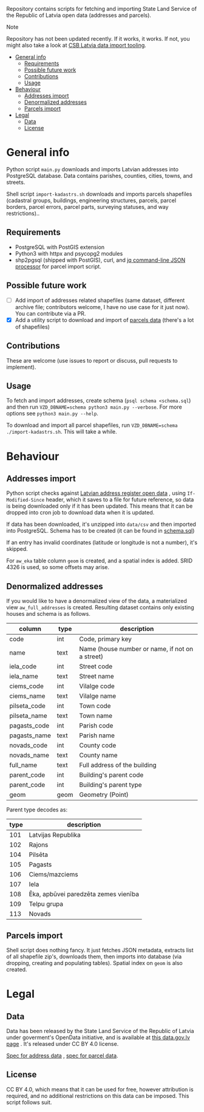 Repository contains scripts for fetching and importing State Land Service of the Republic of Latvia open data (addresses
and parcels).

> [!NOTE]
> Repository has not been updated recently. If it works, it works. If not, you might also take a look at [CSB Latvia data import tooling](https://github.com/CSBLatvia/postgresql-open-data-lv).

- [General info](#general-info)
    * [Requirements](#requirements)
    * [Possible future work](#possible-future-work)
    * [Contributions](#contributions)
    * [Usage](#usage)
- [Behaviour](#behaviour)
    * [Addresses import](#addresses-import)
    * [Denormalized addresses](#denormalized-addresses)
    * [Parcels import](#parcels-import)
- [Legal](#legal)
    * [Data](#data)
    * [License](#license)

# General info

Python script `main.py` downloads and imports Latvian addresses into PostgreSQL database. Data contains parishes,
counties, cities, towns, and streets.

Shell script `import-kadastrs.sh`
downloads and imports parcels shapefiles (cadastral groups, buildings, engineering structures, parcels, parcel borders,
parcel errors, parcel parts, surveying statuses, and way restrictions)..

## Requirements

* PostgreSQL with PostGIS extension
* Python3 with httpx and psycopg2 modules
* shp2pgsql (shipped with PostGIS), curl, and [jq command-line JSON processor](https://stedolan.github.io/jq/) for
  parcel import script.

## Possible future work

- [ ] Add import of addresses related shapefiles (same dataset, different archive file; contributors welcome, I have no
  use case for it just now). You can contribute via a PR.
- [x] Add a utility script to download and import
  of [parcels data](https://data.gov.lv/dati/lv/dataset/kadastra-informacijas-sistemas-atverti-telpiskie-dati) (there's
  a lot of shapefiles)

## Contributions

These are welcome (use issues to report or discuss, pull requests to implement).

## Usage

To fetch and import addresses, create schema (`psql schema <schema.sql`) and then
run `VZD_DBNAME=schema python3 main.py --verbose`. For more options see `python3 main.py --help`.

To download and import all parcel shapefiles, run `VZD_DBNAME=schema ./import-kadastrs.sh`. This will take a while.

# Behaviour

## Addresses import

Python script checks against
[Latvian address register open data](https://data.gov.lv/dati/lv/dataset/valsts-adresu-registra-informacijas-sistemas-atvertie-dati)
, using `If-Modified-Since` header, which it saves to a file for future reference, so data is being downloaded only if
it has been updated. This means that it can be dropped into cron job to download data when it is updated.

If data has been downloaded, it's unzipped into `data/csv` and then imported into PostgreSQL. Schema has to be created
(it can be found in [schema.sql](schema.sql))

If an entry has invalid coordinates (latitude or longitude is not a number), it's skipped.

For `aw_eka` table column `geom` is created, and a spatial index is added. SRID 4326 is used, so some offsets may arise.

## Denormalized addresses

If you would like to have a denormalized view of the data, a materialized view `aw_full_addresses` is created. Resulting
dataset contains only existing houses and schema is as follows.

| column       | type | description                                     |
|--------------|------|-------------------------------------------------|
| code         | int  | Code, primary key                               |
| name         | text | Name (house number or name, if not on a street) |
| iela_code    | int  | Street code                                     |
| iela_name    | text | Street name                                     |
| ciems_code   | int  | Vilalge code                                    |
| ciems_name   | text | Vilalge name                                    |
| pilseta_code | int  | Town code                                       |
| pilseta_name | text | Town name                                       |
| pagasts_code | int  | Parish code                                     |
| pagasts_name | text | Parish name                                     |
| novads_code  | int  | County code                                     |
| novads_name  | text | County name                                     |
| full_name    | text | Full address of the building                    |
| parent_code  | int  | Building's parent code                          |
| parent_code  | int  | Building's parent type                          |
| geom         | geom | Geometry (Point)                                |

Parent type decodes as:

| type | description                          |
|------|--------------------------------------|
| 101  | Latvijas Republika                   |
| 102  | Rajons                               |
| 104  | Pilsēta                              |
| 105  | Pagasts                              |
| 106  | Ciems/mazciems                       |
| 107  | Iela                                 |
| 108  | Ēka, apbūvei paredzēta zemes vienība |
| 109  | Telpu grupa                          |
| 113  | Novads                               |

## Parcels import

Shell script does nothing fancy. It just fetches JSON metadata, extracts list of all shapefile zip's, downloads them,
then imports into database (via dropping, creating and populating tables). Spatial index on `geom` is also created.

# Legal

## Data

Data has been released by the State Land Service of the Republic of Latvia under goverment's OpenData initiative, and is
available
at [this data.gov.lv page](https://data.gov.lv/dati/lv/dataset/valsts-adresu-registra-informacijas-sistemas-atvertie-dati)
. It's released under CC BY 4.0 license.

[Spec for address data](https://www.vzd.gov.lv/lv/VAR-atversana)
, [spec for parcel data](https://www.vzd.gov.lv/lv/kadastra-telpisko-datu-atversana).

## License

CC BY 4.0, which means that it can be used for free, however attribution is required, and no additional restrictions on
this data can be imposed. This script follows suit.
